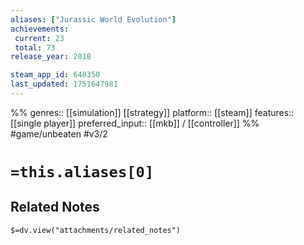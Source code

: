 ```yaml
---
aliases: ["Jurassic World Evolution"]
achievements:
 current: 23
 total: 73
release_year: 2018

steam_app_id: 648350
last_updated: 1751647981
---
```

%%
genres:: [[simulation]] [[strategy]]
platform:: [[steam]]
features:: [[single player]]
preferred_input:: [[mkb]] / [[controller]]
%%
#game/unbeaten
#v3/2

# `=this.aliases[0]`
## Related Notes
`$=dv.view("attachments/related_notes")`
